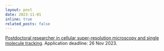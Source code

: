 ```yaml
---
layout: post
date: 2023-11-01
inline: true
related_posts: false
---
```

[Postdoctoral researcher in cellular super-resolution microscopy and single molecule tracking](https://warwick-careers.tal.net/vx/lang-en-GB/mobile-0/appcentre-1/brand-4/user-5402/xf-6d7afc7f7cc9/candidate/so/pm/1/pl/3/opp/505). Application deadline: 26 Nov 2023.